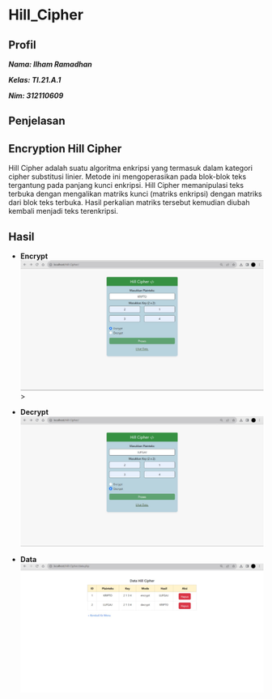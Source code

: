 # Hill_Cipher

## Profil
**_<p>Nama: Ilham Ramadhan</p>_**
**_<p>Kelas: TI.21.A.1</p>_**
**_<p>Nim: 312110609</p>_**

## Penjelasan

## Encryption Hill Cipher
<p>Hill Cipher adalah suatu algoritma enkripsi yang termasuk dalam kategori cipher substitusi linier. Metode ini mengoperasikan pada blok-blok teks tergantung pada panjang kunci enkripsi. Hill Cipher memanipulasi teks terbuka dengan mengalikan matriks kunci (matriks enkripsi) dengan matriks dari blok teks terbuka. Hasil perkalian matriks tersebut kemudian diubah kembali menjadi teks terenkripsi.</p>

## Hasil
- **Encrypt**
![Encrypt](ss/1.jpg)>

- **Decrypt**
![Descrpt](ss/2.jpg)

- **Data**
![Data](ss/3.jpg)
